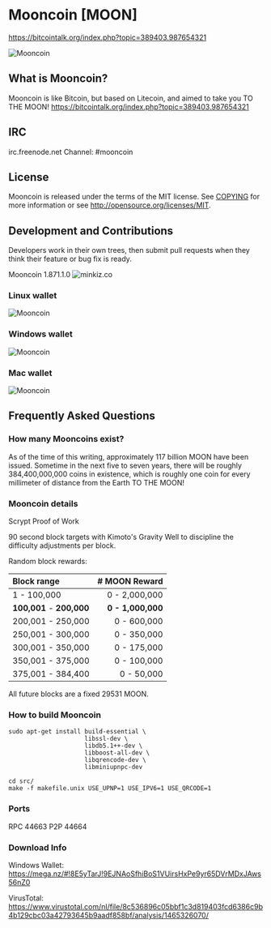 # Mooncoin [MOON]
https://bitcointalk.org/index.php?topic=389403.987654321

<!--| ![Mooncoin](http://bit.ly/moonlogo) |-->
![Mooncoin](https://raw.githubusercontent.com/gjhiggins/mooncoin/mooncoin/src/qt/res/icons/bitcoin.png)

## What is Mooncoin?
Mooncoin is like Bitcoin, but based on Litecoin, and aimed to take you TO THE MOON!
https://bitcointalk.org/index.php?topic=389403.987654321

## IRC
irc.freenode.net Channel: #mooncoin

## License
Mooncoin is released under the terms of the MIT license. See [COPYING](COPYING)
for more information or see http://opensource.org/licenses/MIT.

## Development and Contributions
Developers work in their own trees, then submit pull requests when they think
their feature or bug fix is ready.

Mooncoin 1.871.1.0 ![minkiz.co](http://minkiz.co/img/assets/minkiz.png) 

### Linux wallet
![Mooncoin](https://raw.githubusercontent.com/gjhiggins/mooncoin/mooncoin/src/qt/res/src/linux-wallet.png)

### Windows wallet
![Mooncoin](https://raw.githubusercontent.com/gjhiggins/mooncoin/mooncoin/src/qt/res/src/win-wallet.png)

### Mac wallet
![Mooncoin](https://raw.githubusercontent.com/gjhiggins/mooncoin/mooncoin/src/qt/res/src/mac-wallet.png)

## Frequently Asked Questions

### How many Mooncoins exist?
As of the time of this writing, approximately 117 billion MOON have been issued. Sometime in the next five to seven years, there will be roughly 384,400,000,000 coins in existence, which is roughly one coin for every millimeter of distance from the Earth TO THE MOON!

### Mooncoin details
Scrypt Proof of Work

90 second block targets with Kimoto's Gravity Well to discipline the difficulty adjustments per block.

Random block rewards:

| Block range | # MOON Reward |
|:------------|--------:|
|1 - 100,000 | 0 - 2,000,000|
|**100,001** - **200,000** | **0 - 1,000,000**|
|200,001 - 250,000 | 0 - 600,000|
|250,001 - 300,000 | 0 - 350,000|
|300,001 - 350,000 | 0 - 175,000|
|350,001 - 375,000 | 0 - 100,000|
|375,001 - 384,400 | 0 - 50,000|

All future blocks are a fixed 29531 MOON.


### How to build Mooncoin

    sudo apt-get install build-essential \
                         libssl-dev \
                         libdb5.1++-dev \
                         libboost-all-dev \
                         libqrencode-dev \
                         libminiupnpc-dev

    cd src/
    make -f makefile.unix USE_UPNP=1 USE_IPV6=1 USE_QRCODE=1

### Ports
RPC 44663
P2P 44664

### Download Info

Windows Wallet: https://mega.nz/#!8E5yTarJ!9EJNAoSfhiBoS1VUirsHxPe9yr65DVrMDxJAws56nZ0

VirusTotal: https://www.virustotal.com/nl/file/8c536896c05bbf1c3d819403fcd6386c9b4b129cbc03a42793645b9aadf858bf/analysis/1465326070/
 
